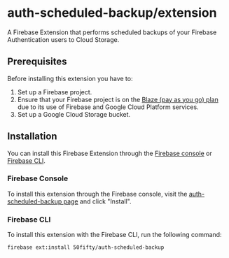 # auth-scheduled-backup/extension

A Firebase Extension that performs scheduled backups of your Firebase Authentication users to Cloud Storage.

## Prerequisites

Before installing this extension you have to:
1. Set up a Firebase project.
2. Ensure that your Firebase project is on the [Blaze (pay as you go) plan](https://firebase.google.com/pricing) due to its use of Firebase and Google Cloud Platform services.
3. Set up a Google Cloud Storage bucket.

## Installation

You can install this Firebase Extension through the [Firebase console](https://console.firebase.google.com/u/0/project/_/extensions/install?ref=github50fifty) or [Firebase CLI](https://firebase.google.com/docs/extensions/install-extensions).


### Firebase Console

To install this extension through the Firebase console, visit the [auth-scheduled-backup page](https://console.firebase.google.com/u/0/project/_/extensions/install?ref=github50fifty) and click "Install".

### Firebase CLI

To install this extension with the Firebase CLI, run the following command:

`firebase ext:install 50fifty/auth-scheduled-backup`
